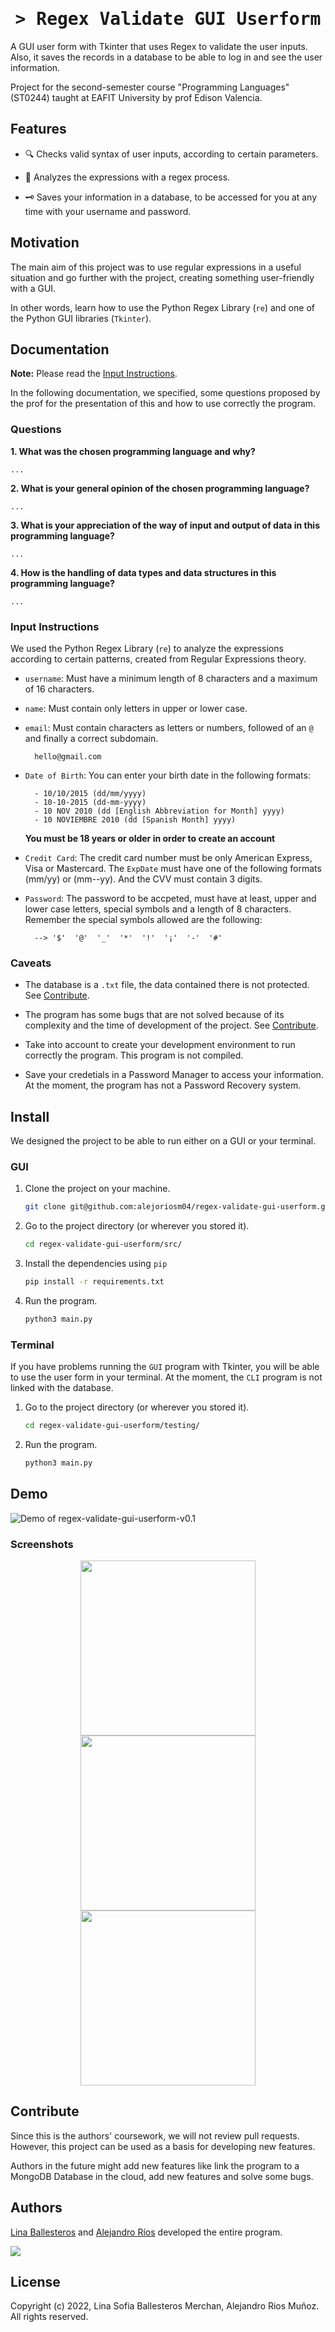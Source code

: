 <h1 align="center">
    <tt>> Regex Validate GUI Userform</tt>
</h1>

A GUI user form with Tkinter that uses Regex to validate the user inputs. Also, it saves the records in a database to be able to log in and see the user information.

Project for the second-semester course "Programming Languages" (ST0244) taught at EAFIT University by prof Edison Valencia.

## Features

- 🔍 Checks valid syntax of user inputs, according to certain parameters.

- 🧬 Analyzes the expressions with a regex process.

- 🗝 Saves your information in a database, to be accessed for you at any time with your username and password.

## Motivation

The main aim of this project was to use regular expressions in a useful situation and go further with the project, creating something user-friendly with a GUI.

In other words, learn how to use the Python Regex Library (`re`) and one of the Python GUI libraries (`Tkinter`).

## Documentation

**Note:** Please read the [Input Instructions](#input-instructions).

In the following documentation, we specified, some questions proposed by the prof for the presentation of this and how to use correctly the program.

### Questions

**1. What was the chosen programming language and why?**

    ...

**2. What is your general opinion of the chosen programming language?**

    ...

**3. What is your appreciation of the way of input and output of data in this programming language?**

    ...

**4. How is the handling of data types and data structures in this programming language?**

    ...

### Input Instructions

We used the Python Regex Library (`re`) to analyze the expressions according to certain patterns, created from Regular Expressions theory.

- `username`: Must have a minimum length of 8 characters and a maximum of 16 characters.
- `name`: Must contain only letters in upper or lower case.
- `email`: Must contain characters as letters or numbers, followed of an `@` and finally a correct subdomain.

        hello@gmail.com

- `Date of Birth`: You can enter your birth date in the following formats:
                  
        - 10/10/2015 (dd/mm/yyyy)
        - 10-10-2015 (dd-mm-yyyy)
        - 10 NOV 2010 (dd [English Abbreviation for Month] yyyy)
        - 10 NOVIEMBRE 2010 (dd [Spanish Month] yyyy)
                  
    **You must be 18 years or older in order to create an account**

- `Credit Card`: The credit card number must be only American Express, Visa or Mastercard. The `ExpDate` must have one of the following formats (mm/yy) or (mm--yy). And the CVV must contain 3 digits.

- `Password`: The password to be accpeted, must have at least, upper and lower case letters, special symbols and a length of 8 characters. Remember the special symbols allowed are the following:
    
        --> '$'  '@'  '_'  '*'  '!'  '¡'  '-'  '#'

### Caveats

- The database is a `.txt` file, the data contained there is not protected. See [Contribute](#contribute).

- The program has some bugs that are not solved because of its complexity and the time of development of the project. See [Contribute](#contribute).

- Take into account to create your development environment to run correctly the program. This program is not compiled.

- Save your credetials in a Password Manager to access your information. At the moment, the program has not a Password Recovery system.


## Install

We designed the project to be able to run either on a GUI or your terminal.

### GUI

1. Clone the project on your machine.

    ```bash
    git clone git@github.com:alejoriosm04/regex-validate-gui-userform.git
    ```
2. Go to the project directory (or wherever you stored it).

    ```bash
    cd regex-validate-gui-userform/src/
    ```
3. Install the dependencies using `pip`

    ```bash
    pip install -r requirements.txt
    ```
4. Run the program.

    ```bash
    python3 main.py
    ```
### Terminal

If you have problems running the `GUI` program with Tkinter, you will be able to use the user form in your terminal. At the moment, the `CLI` program is not linked with the database.

1. Go to the project directory (or wherever you stored it).

    ```bash
    cd regex-validate-gui-userform/testing/
    ```
2. Run the program.

    ```bash
    python3 main.py
    ```

## Demo

![Demo of regex-validate-gui-userform-v0.1](https://i.imgur.com/F0fG98U.gif)

### Screenshots

<div align="center">
  <img src='https://i.imgur.com/nVO37Fd.png' height='280px'/>
  <img src='https://i.imgur.com/XDUCJlR.png' height='280px'/>
  <img src='https://i.imgur.com/OYYUQkh.png' height='280px'/>
</div>

## Contribute

Since this is the authors' coursework, we will not review pull requests. However, this project can be used as a basis for developing new features.

Authors in the future might add new features like link the program to a MongoDB Database in the cloud, add new features and solve some bugs.

## Authors

[Lina Ballesteros](https://github.com/linasofi13) and [Alejandro Ríos](https://github.com/alejoriosm04) developed the entire program.

<a href="https://github.com/alejoriosm04/regex-validate-gui-userform/graphs/contributors">
  <img src="https://contrib.rocks/image?repo=alejoriosm04/regex-validate-gui-userform" />
</a>

<!-- Made with [contrib.rocks](https://contrib.rocks).
-->

## License

Copyright (c) 2022, Lina Sofia Ballesteros Merchan, Alejandro Rios Muñoz. All rights reserved.